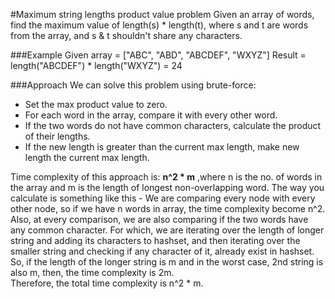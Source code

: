 #Maximum string lengths product value problem
Given an array of words, find the maximum value of length(s) * length(t), where s and t are words from the array, and s & t shouldn't share any characters.

###Example
Given array = ["ABC", "ABD", "ABCDEF", "WXYZ"]
Result = length("ABCDEF") * length("WXYZ") = 24

###Approach
We can solve this problem using brute-force:
- Set the max product value to zero.
- For each word in the array, compare it with every other word.
- If the two words do not have common characters, calculate the product of their lengths.
- If the new length is greater than the current max length, make new length the current max length.  

Time complexity of this approach is: **n^2 * m** ,where n is the no. of words in the array and m is the length of longest non-overlapping word. The way you calculate is something like this - We are comparing every node with every other node, so if we have n words in array, the time complexity become n^2. Also, at every comparison, we are also comparing if the two words have any common character. For which, we are iterating over the length of longer string and adding its characters to hashset, and then iterating over the smaller string and checking if any character of it, already exist in hashset. So, if the length of the longer string is m and in the worst case, 2nd string is also m, then, the time complexity is 2m.  
Therefore, the total time complexity is n^2 * m.